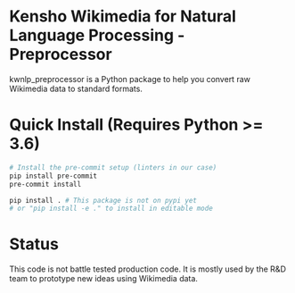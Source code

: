 # Kensho Wikimedia for Natural Language Processing - Preprocessor

kwnlp_preprocessor is a Python package to help you convert raw Wikimedia data to standard formats.

# Quick Install (Requires Python >= 3.6)

```bash
# Install the pre-commit setup (linters in our case)
pip install pre-commit
pre-commit install

pip install . # This package is not on pypi yet
# or "pip install -e ." to install in editable mode
```

# Status

This code is not battle tested production code. It is mostly used by the R&D team to prototype new ideas using Wikimedia data.
